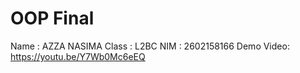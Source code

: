 # OOP Final
Name      : AZZA NASIMA
Class     : L2BC
NIM       : 2602158166 
Demo Video: https://youtu.be/Y7Wb0Mc6eEQ
